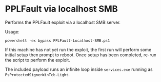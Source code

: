 # PPLFault via localhost SMB

Performs the PPLFault exploit via a localhost SMB server.

Usage:
```
powershell -ex bypass PPLFault-Localhost-SMB.ps1
```

If this machine has not yet run the exploit, the first run will perform some initial setup then prompt to reboot.  Once setup has been completed, re-run the script to perform the exploit.

The included payload runs an infinite loop inside `services.exe` running as `PsProtectedSignerWinTcb-Light`.
